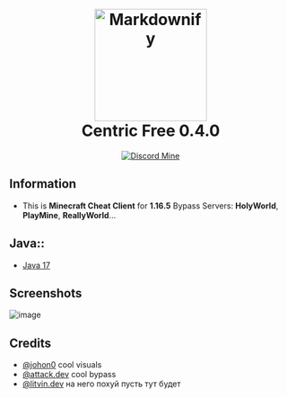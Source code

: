 <h1 align="center">
  <br>
  <a href="https://discord.gg/JHYHqMUsYT"><img src="https://i.imgur.com/U7fT1Wy.png" alt="Markdownify" width="200"></a>
  <br>
  Centric Free 0.4.0
  <br>
</h1>

<div align="center">
    
[![Discord Mine](https://img.shields.io/discord/1140266441082404924?label=discord&logo=discord&logoColor=white)](https://discord.gg/JHYHqMUsYT)

</div>

## Information
- This is **Minecraft Cheat Client** for **1.16.5** Bypass Servers: **HolyWorld**, **PlayMine**, **ReallyWorld**...

## Java::
- [Java 17](https://www.oracle.com/java/technologies/javase/jdk17-archive-downloads.html)

## Screenshots
![image](https://i.ytimg.com/vi/VE3OKRbXoHg/hq720.jpg?sqp=-oaymwEcCNAFEJQDSFXyq4qpAw4IARUAAIhCGAFwAcABBg==&rs=AOn4CLAwdUs8p7X_plZuirrFy7TVGsy7Jw)

## Credits
- [@johon0](https://github.com/JohON0) cool visuals
- [@attack.dev](https://github.com/attackd3v) cool bypass
- [@litvin.dev](https://github.com/MihailLitvin) на него похуй пусть тут будет
  
